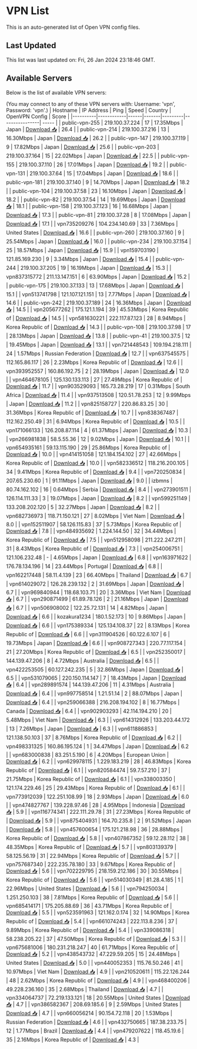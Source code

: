 # VPN List

This is an auto-generated list of Open VPN config files.

## Last Updated

This list was last updated on: Fri, 26 Jan 2024 23:18:46 GMT.

## Available Servers

Below is the list of available VPN servers:

(You may connect to any of these VPN servers with: Username: 'vpn', Password: 'vpn'.)
| Hostname | IP Address | Ping | Speed | Country | OpenVPN Config | Score |
|----------|------------|------|-------|---------|----------------| ----- |
| public-vpn-255 | 219.100.37.224 | 17 | 17.35Mbps | Japan | [Download 📥](./configs/server_0_JP.ovpn) | 26.4 |
| public-vpn-214 | 219.100.37.216 | 13 | 16.30Mbps | Japan | [Download 📥](./configs/server_1_JP.ovpn) | 26.2 |
| public-vpn-147 | 219.100.37.119 | 9 | 17.82Mbps | Japan | [Download 📥](./configs/server_2_JP.ovpn) | 25.6 |
| public-vpn-203 | 219.100.37.164 | 15 | 22.02Mbps | Japan | [Download 📥](./configs/server_3_JP.ovpn) | 22.5 |
| public-vpn-155 | 219.100.37.110 | 26 | 17.01Mbps | Japan | [Download 📥](./configs/server_4_JP.ovpn) | 19.2 |
| public-vpn-131 | 219.100.37.64 | 15 | 17.04Mbps | Japan | [Download 📥](./configs/server_5_JP.ovpn) | 18.6 |
| public-vpn-181 | 219.100.37.140 | 9 | 14.70Mbps | Japan | [Download 📥](./configs/server_6_JP.ovpn) | 18.2 |
| public-vpn-104 | 219.100.37.58 | 23 | 16.10Mbps | Japan | [Download 📥](./configs/server_7_JP.ovpn) | 18.2 |
| public-vpn-82 | 219.100.37.54 | 14 | 19.69Mbps | Japan | [Download 📥](./configs/server_8_JP.ovpn) | 18.1 |
| public-vpn-158 | 219.100.37.123 | 16 | 16.68Mbps | Japan | [Download 📥](./configs/server_9_JP.ovpn) | 17.3 |
| public-vpn-81 | 219.100.37.28 | 8 | 17.08Mbps | Japan | [Download 📥](./configs/server_10_JP.ovpn) | 17.1 |
| vpn735209276 | 104.234.140.69 | 33 | 7.36Mbps | United States | [Download 📥](./configs/server_11_US.ovpn) | 16.6 |
| public-vpn-260 | 219.100.37.160 | 9 | 25.54Mbps | Japan | [Download 📥](./configs/server_12_JP.ovpn) | 16.0 |
| public-vpn-234 | 219.100.37.154 | 25 | 18.57Mbps | Japan | [Download 📥](./configs/server_13_JP.ovpn) | 15.9 |
| vpn159703190 | 121.85.169.230 | 9 | 3.34Mbps | Japan | [Download 📥](./configs/server_14_JP.ovpn) | 15.4 |
| public-vpn-244 | 219.100.37.205 | 19 | 16.19Mbps | Japan | [Download 📥](./configs/server_15_JP.ovpn) | 15.3 |
| vpn837315772 | 211.13.147.151 | 6 | 63.90Mbps | Japan | [Download 📥](./configs/server_16_JP.ovpn) | 15.2 |
| public-vpn-175 | 219.100.37.133 | 13 | 17.68Mbps | Japan | [Download 📥](./configs/server_17_JP.ovpn) | 15.1 |
| vpn513741798 | 121.107.121.151 | 13 | 7.77Mbps | Japan | [Download 📥](./configs/server_18_JP.ovpn) | 14.6 |
| public-vpn-242 | 219.100.37.189 | 24 | 16.36Mbps | Japan | [Download 📥](./configs/server_19_JP.ovpn) | 14.5 |
| vpn205677262 | 175.121.1.194 | 39 | 45.53Mbps | Korea Republic of | [Download 📥](./configs/server_20_KR.ovpn) | 14.5 |
| vpn581630221 | 222.117.87.123 | 28 | 8.94Mbps | Korea Republic of | [Download 📥](./configs/server_21_KR.ovpn) | 14.3 |
| public-vpn-108 | 219.100.37.98 | 17 | 28.13Mbps | Japan | [Download 📥](./configs/server_22_JP.ovpn) | 13.8 |
| public-vpn-41 | 219.100.37.5 | 12 | 19.45Mbps | Japan | [Download 📥](./configs/server_23_JP.ovpn) | 13.1 |
| vpn721448543 | 109.194.218.111 | 24 | 1.57Mbps | Russian Federation | [Download 📥](./configs/server_24_RU.ovpn) | 12.7 |
| vpn637545575 | 112.165.86.117 | 26 | 2.23Mbps | Korea Republic of | [Download 📥](./configs/server_25_KR.ovpn) | 12.6 |
| vpn393952557 | 160.86.192.75 | 2 | 28.19Mbps | Japan | [Download 📥](./configs/server_26_JP.ovpn) | 12.0 |
| vpn464678105 | 125.130.133.113 | 27 | 27.49Mbps | Korea Republic of | [Download 📥](./configs/server_27_KR.ovpn) | 11.7 |
| vpn903529093 | 165.73.28.219 | 17 | 0.31Mbps | South Africa | [Download 📥](./configs/server_28_ZA.ovpn) | 11.4 |
| vpn937513508 | 120.51.78.253 | 12 | 9.99Mbps | Japan | [Download 📥](./configs/server_29_JP.ovpn) | 11.2 |
| vpn825158727 | 220.86.83.25 | 30 | 31.36Mbps | Korea Republic of | [Download 📥](./configs/server_30_KR.ovpn) | 10.7 |
| vpn838367487 | 112.162.250.49 | 31 | 6.94Mbps | Korea Republic of | [Download 📥](./configs/server_31_KR.ovpn) | 10.5 |
| vpn171066133 | 126.208.87.114 | 4 | 61.37Mbps | Japan | [Download 📥](./configs/server_32_JP.ovpn) | 10.3 |
| vpn266981838 | 58.5.55.36 | 12 | 9.02Mbps | Japan | [Download 📥](./configs/server_33_JP.ovpn) | 10.1 |
| vpn654935161 | 59.13.115.190 | 29 | 25.86Mbps | Korea Republic of | [Download 📥](./configs/server_34_KR.ovpn) | 10.0 |
| vpn414151058 | 121.184.154.102 | 27 | 42.66Mbps | Korea Republic of | [Download 📥](./configs/server_35_KR.ovpn) | 10.0 |
| vpn582336512 | 118.216.200.105 | 34 | 9.41Mbps | Korea Republic of | [Download 📥](./configs/server_36_KR.ovpn) | 9.4 |
| vpn720250834 | 207.65.230.60 | 1 | 91.11Mbps | Japan | [Download 📥](./configs/server_37_JP.ovpn) | 9.0 |
| izbmns | 80.74.162.102 | 16 | 0.64Mbps | Serbia | [Download 📥](./configs/server_38_RS.ovpn) | 8.4 |
| vpn273901511 | 126.114.111.33 | 3 | 19.07Mbps | Japan | [Download 📥](./configs/server_39_JP.ovpn) | 8.2 |
| vpn599251149 | 133.208.202.120 | 5 | 32.27Mbps | Japan | [Download 📥](./configs/server_40_JP.ovpn) | 8.2 |
| vpn682736973 | 118.71.150.121 | 27 | 8.02Mbps | Viet Nam | [Download 📥](./configs/server_41_VN.ovpn) | 8.0 |
| vpn152511907 | 58.126.115.83 | 37 | 5.73Mbps | Korea Republic of | [Download 📥](./configs/server_42_KR.ovpn) | 7.8 |
| vpn484935692 | 1.224.144.50 | 32 | 34.44Mbps | Korea Republic of | [Download 📥](./configs/server_43_KR.ovpn) | 7.5 |
| vpn512958098 | 211.222.247.211 | 31 | 8.43Mbps | Korea Republic of | [Download 📥](./configs/server_44_KR.ovpn) | 7.3 |
| vpn254006751 | 121.106.232.48 | - | 4.65Mbps | Japan | [Download 📥](./configs/server_45_JP.ovpn) | 6.8 |
| vpn163971622 | 176.78.134.196 | 14 | 23.44Mbps | Portugal | [Download 📥](./configs/server_46_PT.ovpn) | 6.8 |
| vpn162217448 | 58.11.4.139 | 23 | 66.40Mbps | Thailand | [Download 📥](./configs/server_47_TH.ovpn) | 6.7 |
| vpn614029072 | 126.28.239.132 | 2 | 31.69Mbps | Japan | [Download 📥](./configs/server_48_JP.ovpn) | 6.7 |
| vpn969840944 | 118.68.103.71 | 20 | 3.36Mbps | Viet Nam | [Download 📥](./configs/server_49_VN.ovpn) | 6.7 |
| vpn290871499 | 61.89.78.126 | 2 | 21.16Mbps | Japan | [Download 📥](./configs/server_50_JP.ovpn) | 6.7 |
| vpn506908002 | 122.25.72.131 | 14 | 4.82Mbps | Japan | [Download 📥](./configs/server_51_JP.ovpn) | 6.6 |
| kozakura1234 | 180.1.52.173 | 10 | 9.86Mbps | Japan | [Download 📥](./configs/server_52_JP.ovpn) | 6.6 |
| vpn175389334 | 125.134.108.37 | 22 | 8.13Mbps | Korea Republic of | [Download 📥](./configs/server_53_KR.ovpn) | 6.6 |
| vpn311904526 | 60.122.6.107 | 6 | 19.73Mbps | Japan | [Download 📥](./configs/server_54_JP.ovpn) | 6.6 |
| vpn908727343 | 220.77.117.154 | 21 | 27.20Mbps | Korea Republic of | [Download 📥](./configs/server_55_KR.ovpn) | 6.5 |
| vpn252350017 | 144.139.47.206 | 8 | 4.72Mbps | Australia | [Download 📥](./configs/server_56_AU.ovpn) | 6.5 |
| vpn422253505 | 60.127.242.235 | 5 | 32.86Mbps | Japan | [Download 📥](./configs/server_57_JP.ovpn) | 6.5 |
| vpn531079065 | 220.150.114.147 | 7 | 18.43Mbps | Japan | [Download 📥](./configs/server_58_JP.ovpn) | 6.4 |
| vpn289891574 | 144.139.47.206 | 11 | 4.31Mbps | Australia | [Download 📥](./configs/server_59_AU.ovpn) | 6.4 |
| vpn997758514 | 1.21.51.14 | 2 | 88.07Mbps | Japan | [Download 📥](./configs/server_60_JP.ovpn) | 6.4 |
| vpn259066388 | 216.208.194.102 | 8 | 16.77Mbps | Canada | [Download 📥](./configs/server_61_CA.ovpn) | 6.4 |
| vpn902903293 | 42.114.194.210 | 20 | 5.48Mbps | Viet Nam | [Download 📥](./configs/server_62_VN.ovpn) | 6.3 |
| vpn614312926 | 133.203.44.172 | 13 | 7.26Mbps | Japan | [Download 📥](./configs/server_63_JP.ovpn) | 6.3 |
| vpn611886853 | 121.138.50.103 | 37 | 8.76Mbps | Korea Republic of | [Download 📥](./configs/server_64_KR.ovpn) | 6.2 |
| vpn498331325 | 160.86.195.124 | 1 | 34.47Mbps | Japan | [Download 📥](./configs/server_65_JP.ovpn) | 6.2 |
| vpn683000838 | 83.251.5.190 | 6 | 4.20Mbps | European Union | [Download 📥](./configs/server_66_EU.ovpn) | 6.2 |
| vpn629978115 | 1.229.183.219 | 28 | 46.83Mbps | Korea Republic of | [Download 📥](./configs/server_67_KR.ovpn) | 6.1 |
| vpn820584474 | 59.7.57.210 | 37 | 21.75Mbps | Korea Republic of | [Download 📥](./configs/server_68_KR.ovpn) | 6.1 |
| vpn338003350 | 121.174.229.46 | 25 | 29.43Mbps | Korea Republic of | [Download 📥](./configs/server_69_KR.ovpn) | 6.1 |
| vpn773912039 | 122.251.108.99 | 18 | 2.93Mbps | Japan | [Download 📥](./configs/server_70_JP.ovpn) | 6.0 |
| vpn474827767 | 139.228.97.46 | 28 | 4.95Mbps | Indonesia | [Download 📥](./configs/server_71_ID.ovpn) | 5.9 |
| vpn116774341 | 222.111.29.78 | 31 | 27.23Mbps | Korea Republic of | [Download 📥](./configs/server_72_KR.ovpn) | 5.9 |
| vpn875404931 | 164.70.235.8 | 2 | 91.52Mbps | Japan | [Download 📥](./configs/server_73_JP.ovpn) | 5.8 |
| vpn457600654 | 175.121.218.98 | 36 | 28.88Mbps | Korea Republic of | [Download 📥](./configs/server_74_KR.ovpn) | 5.8 |
| vpn407867352 | 59.12.28.112 | 38 | 48.35Mbps | Korea Republic of | [Download 📥](./configs/server_75_KR.ovpn) | 5.7 |
| vpn803139379 | 58.125.56.19 | 31 | 22.94Mbps | Korea Republic of | [Download 📥](./configs/server_76_KR.ovpn) | 5.7 |
| vpn757687340 | 222.235.78.180 | 33 | 9.67Mbps | Korea Republic of | [Download 📥](./configs/server_77_KR.ovpn) | 5.6 |
| vpn702229795 | 218.159.212.186 | 30 | 30.55Mbps | Korea Republic of | [Download 📥](./configs/server_78_KR.ovpn) | 5.6 |
| vpn514030349 | 81.28.4.185 | 1 | 22.96Mbps | United States | [Download 📥](./configs/server_79_US.ovpn) | 5.6 |
| vpn794250034 | 1.251.250.103 | 38 | 7.81Mbps | Korea Republic of | [Download 📥](./configs/server_80_KR.ovpn) | 5.6 |
| vpn685414171 | 175.205.88.69 | 36 | 43.71Mbps | Korea Republic of | [Download 📥](./configs/server_81_KR.ovpn) | 5.5 |
| vpn523591963 | 121.162.0.174 | 32 | 14.90Mbps | Korea Republic of | [Download 📥](./configs/server_82_KR.ovpn) | 5.4 |
| vpn661074243 | 222.113.8.236 | 37 | 9.89Mbps | Korea Republic of | [Download 📥](./configs/server_83_KR.ovpn) | 5.4 |
| vpn339086318 | 58.238.205.22 | 37 | 47.50Mbps | Korea Republic of | [Download 📥](./configs/server_84_KR.ovpn) | 5.3 |
| vpn675681006 | 180.231.218.247 | 40 | 61.71Mbps | Korea Republic of | [Download 📥](./configs/server_85_KR.ovpn) | 5.2 |
| vpn438543732 | 47.229.59.205 | 15 | 24.48Mbps | United States | [Download 📥](./configs/server_86_US.ovpn) | 5.0 |
| vpn440052353 | 115.76.50.246 | 41 | 10.97Mbps | Viet Nam | [Download 📥](./configs/server_87_VN.ovpn) | 4.9 |
| vpn210520611 | 115.22.126.244 | 48 | 2.62Mbps | Korea Republic of | [Download 📥](./configs/server_88_KR.ovpn) | 4.9 |
| vpn468400206 | 49.228.236.160 | 35 | 2.68Mbps | Thailand | [Download 📥](./configs/server_89_TH.ovpn) | 4.7 |
| vpn334064737 | 72.219.133.121 | 18 | 20.55Mbps | United States | [Download 📥](./configs/server_90_US.ovpn) | 4.7 |
| vpn386582367 | 208.69.185.6 | 9 | 2.59Mbps | United States | [Download 📥](./configs/server_91_US.ovpn) | 4.7 |
| vpn660056214 | 90.154.72.118 | 20 | 1.53Mbps | Russian Federation | [Download 📥](./configs/server_92_RU.ovpn) | 4.6 |
| vpn432750665 | 187.38.233.75 | 12 | 1.77Mbps | Brazil | [Download 📥](./configs/server_93_BR.ovpn) | 4.4 |
| vpn479207622 | 118.45.19.6 | 35 | 2.16Mbps | Korea Republic of | [Download 📥](./configs/server_94_KR.ovpn) | 4.3 |
